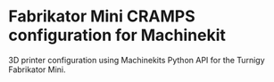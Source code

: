 # Fabrikator Mini CRAMPS configuration for Machinekit

3D printer configuration using Machinekits Python API for the Turnigy Fabrikator Mini.
